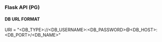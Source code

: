 ### Flask API (PG)



#### DB URL FORMAT

URI = "<DB_TYPE>://<DB_USERNAME>:<DB_PASSWORD>@<DB_HOST>:<DB_PORT>/<DB_NAME>"